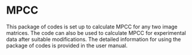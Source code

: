 # MPCC
This package of codes is set up to calculate MPCC for any two image matrices. The code can also be used to calculate MPCC for experimental data after suitable modifications. The detailed information for using the package of codes is provided in the user manual. 
